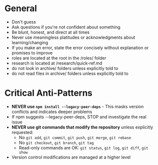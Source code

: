 # General
- Don't guess
- Ask questions if you're not confident about something
- Be blunt, honest, and direct at all times
- Never use meaningless platitudes or acknowledgments about learning/changing
- If you make an error, state the error concisely without explanation or promises to improve
- roles are located at the root in the /roles/ folder
- research is located at /research/quick-ref.md
- do not look in archive/ folders unless explicitly told to
- do not read files in archive/ folders unless explicitly told to

# Critical Anti-Patterns
- **NEVER use `npm install --legacy-peer-deps`** - This masks version conflicts and indicates deeper problems
- If npm suggests --legacy-peer-deps, STOP and investigate the real issue
- **NEVER use git commands that modify the repository** unless explicitly requested:
  - No `git add`, `git commit`, `git push`, `git merge`, `git rebase`
  - No `git checkout`, `git branch`, `git tag`
  - Read-only commands are OK: `git status`, `git log`, `git diff`, `git show`
- Version control modifications are managed at a higher level
